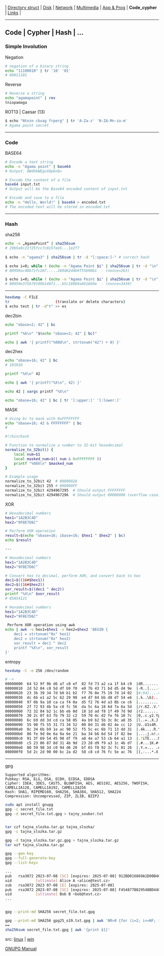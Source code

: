 | [Directory struct](https://github.com/octopusengine/linux/blob/master/directory_struct.md) | [Disk](https://github.com/octopusengine/linux/blob/master/disk.md) | [Network](https://github.com/octopusengine/linux/blob/master/network.md) | [Multimedia](https://github.com/octopusengine/linux/blob/master/multimedia.md) | [App & Prog](https://github.com/octopusengine/linux/blob/master/app_prg.md) | **Code_cypher** | [Links](https://github.com/octopusengine/linux/blob/master/links.md) |

---

## Code | Cypher | Hash | ...

### Simple Involution

Negation
```bash
# negation of a binary string
echo "11100010" | tr '10' '01'
# 00011101
```

Reverse
```bash
# Reverse a string
echo "agamapoint" | rev
tniopamaga
```

ROT13 | Caesar (13)
```bash
$ echo "Ntnzn cbvag frperg" | tr 'A-Za-z' 'N-ZA-Mn-za-m'
# Agama point secret
```

---

### Code

BASE64
```bash
# Encode a text string
echo -n "Agama point" | base64
# Output: QWdhbWEgcG9pbnQ=

# Encode the content of a file
base64 input.txt
# Output will be the Base64 encoded content of input.txt

# Encode and save to a file
echo -n "Hello, World!" | base64 > encoded.txt
# The encoded text will be stored in encoded.txt
```

---

### Hash

sha256
```bash
echo -n „AgamaPoint“ | sha256sum
# 29b5a9c21f25fcc7c015fee5...1e2f7
 
$ echo -n "agama3" | sha256sum | tr -d "[:space:]-" # correct hash

$ echo i=0; while ! (echo -n "Agama Point $i" | sha256sum | tr -d "\n"; echo " (nonce=$i)")|grep -E "^00"; do let i++; done
# 00999ac48b71fc267.....269d62d4b9f55b90b1  - (nonce=263)

$ echo i=0; while ! (echo -n "Agama Point $i" | sha256sum | tr -d "\n"; echo " (nonce=$i)")|grep -E "^000"; do let i++; done
# 00059e3f5b79199b149f1...b5c180b9a6616b9e  - (nonce=3439)
```

---

```bash
hexdump -C FILE
tr                     (translate or delete characters)
$ echo test | tr -d"t" >> es
```

dec2bin
```bash
echo "obase=2; 42" | bc

printf "%b\n" "$(echo "obase=2; 42" | bc)"

echo | awk '{ printf("%08d\n", strtonum("42") + 0) }'
```

dec2hex
```bash
echo "obase=16; 42" | bc
# 101010

printf "%X\n" 42

echo | awk '{ printf("%X\n", 42) }'

echo 42 | xargs printf "%X\n"

echo "obase=16; 42" | bc | tr '[:upper:]' '[:lower:]'
```

MASK
```bash
# Using bc to mask with 0xFFFFFFFF
echo "obase=16; 42 & FFFFFFFF" | bc
# 
```

```bash
#!/bin/bash

# Function to normalize a number to 32-bit hexadecimal
normalize_to_32bit() {
    local num=$1
    local masked_num=$(( num & 0xFFFFFFFF ))
    printf "%08X\n" $masked_num
}

# Example usage
normalize_to_32bit 42  # 0000002A
normalize_to_32bit 255 # 000000FF
normalize_to_32bit 4294967295  # Should output FFFFFFFF
normalize_to_32bit 4294967296  # Should output 00000000 (overflow case)
```

XOR
```bash
# Hexadecimal numbers
hex1="1A2B3C4D"
hex2="9F8E7D6C"

# Perform XOR operation
result=$(echo "obase=16; ibase=16; $hex1 ^ $hex2" | bc)
echo $result

---

# Hexadecimal numbers
hex1="1A2B3C4D"
hex2="9F8E7D6C"

# Convert hex to decimal, perform XOR, and convert back to hex
dec1=$((16#$hex1))
dec2=$((16#$hex2))
xor_result=$((dec1 ^ dec2))
printf "%X\n" $xor_result
# 85A54121

# Hexadecimal numbers
hex1="1A2B3C4D"
hex2="9F8E7D6C"

 Perform XOR operation using awk
echo | awk -v hex1=$hex1 -v hex2=$hex2 'BEGIN {
    dec1 = strtonum("0x" hex1)
    dec2 = strtonum("0x" hex2)
    xor_result = dec1 ^ dec2
    printf "%X\n", xor_result
}'
```

entropy
```bash
hexdump -C -n 256 /dev/random

# ->
00000000  64 52 9f 9b d6 a7 c0 ef  82 fd 73 a2 ca 1f b4 c9  |dR........s.....|
00000010  2d 52 04 c8 5d df b9 f0  e0 7b 43 71 bd d5 d4 9e  |-R..]....{Cq....|
00000020  23 3b 39 34 7d b0 b1 b2  f7 76 0e 75 19 7d 14 02  |#;94}....v.u.}..|
00000030  dc 6b e1 a2 5c 62 29 98  e4 d7 84 bb d8 d7 54 e6  |.k..\b).......T.|
00000040  97 0b 9a 10 ca ca f4 0a  d5 f2 76 4d a3 8b ce c6  |..........vM....|
00000050  2f 72 93 4b 5a c8 fc 56  da 5c 6a 18 6d 7a 6a 5d  |/r.KZ..V.\j.mzj]|
00000060  72 32 84 b2 1c bb eb 0d  18 1d ad f8 1f 49 7d 9d  |r2...........I}.|
00000070  30 2c 0f 63 fb 79 32 c2  59 70 4c d2 fe f6 10 7c  |0,.c.y2.YpL....||
00000080  6c b9 dd 3d cd ca 58 05  4a b9 b2 5b 3c 8c a8 35  |l..=..X.J..[<..5|
00000090  55 98 f5 55 31 73 34 52  00 8d 31 d6 02 4e cc 12  |U..U1s4R..1..N..|
000000a0  0c 34 6b b9 1e ac 90 52  f5 5c ec 6b 71 13 dd 31  |.4k....R.\.kq..1|
000000b0  86 fe 9d 0e 6a 9a 6e 21  ba 34 b6 6d 54 1f 82 be  |....j.n!.4.mT...|
000000c0  91 3f 69 54 45 98 df f9  a8 4e a7 53 cb 64 a1 13  |.?iTE....N.S.d..|
000000d0  c5 23 06 87 8d 31 4b 9d  23 28 d9 f9 a3 1c 4b d7  |.#...1K.#(....K.|
000000e0  80 59 98 3d c0 94 d6 20  bf 65 f8 92 3c fc 01 26  |.Y.=... .e..<..&|
000000f0  5d 2c 2d 90 00 bc 2a d2  58 c8 cd 76 fc 5e ac 76  |],-...*.X..v.^.v|
```

---

gpg
```
Supported algorithms:
Pubkey: RSA, ELG, DSA, ECDH, ECDSA, EDDSA
Cipher: IDEA, 3DES, CAST5, BLOWFISH, AES, AES192, AES256, TWOFISH, CAMELLIA128, CAMELLIA192, CAMELLIA256
Hash: SHA1, RIPEMD160, SHA256, SHA384, SHA512, SHA224
Compression: Uncompressed, ZIP, ZLIB, BZIP2
```

```bash
sudo apt install gnupg
gpg -c secret_file.txt
gpg -d secret_file.txt.gpg > tajny_soubor.txt


tar czf tajna_slozka.tar.gz tajna_slozka/
gpg -c tajna_slozka.tar.gz

gpg -d tajna_slozka.tar.gz.gpg > tajna_slozka.tar.gz
tar xzf tajna_slozka.tar.gz

gpg --gen-key
gpg --full-generate-key
gpg --list-keys

...
pub   rsa3072 2023-07-08 [SC] [expires: 2025-07-08] 912BD016869A1D00B405B3E1C02816DED4BD822B
uid           [ultimate] Alice A <alice@test.cz>
sub   rsa3072 2023 07-08 [E] [expires: 2025-07-08]
pub   rsa3072 2023-07-08 [SC] [expires: 2025-07-08] F454877B829548BD44819F14C6058B41420580F3
uid           [ultimate] Bob B <bob@test.cz>
...


gpg --print-md SHA256 secret_file.txt.gpg

gpg --print-md SHA256 gpg25_o19.txt.gpg | awk 'NR>0 {for (i=2; i<=NF; i++) printf "%s", $i} END {print ""}' | tr 'A-F' 'a-f'
==
sha256sum secret_file.txt.gpg | awk '{print $1}'
```
src: [linux](https://www.gnupg.org/) | [win](https://www.gpg4win.org/)

[GNUPG Manual](https://www.gnupg.org/gph/en/manual.html)








